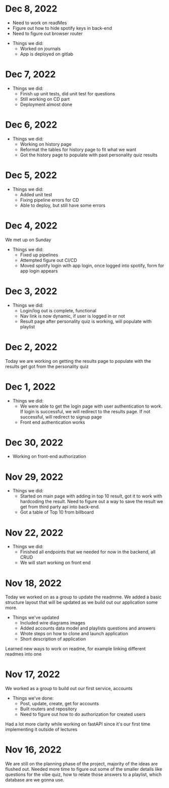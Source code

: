 # Dec 8, 2022

- Need to work on readMes
- Figure out how to hide spotify keys in back-end
- Need to figure out browser router

* Things we did:
  - Worked on journals
  - App is deployed on gitlab

# Dec 7, 2022

* Things we did:
  - Finish up unit tests, did unit test for questions
  - Still working on CD part
  - Deployment almost done

# Dec 6, 2022

* Things we did:
  - Working on history page
  - Reformat the tables for history page to fit what we want
  - Got the history page to populate with past personality quiz results

# Dec 5, 2022
* Things we did:
  - Added unit test
  - Fixing pipeline errors for CD
  - Able to deploy, but still have some errors

# Dec 4, 2022

We met up on Sunday

* Things we did:
  - Fixed up pipelines
  - Attempted figure out CI/CD
  - Moved spotify login with app login, once logged into spotify, form for app login appears

# Dec 3, 2022

* Things we did:
  - Login/log out is complete, functional
  - Nav link is now dynamic, if user is logged in or not
  - Result page after personality quiz is working, will populate with playlist

# Dec 2, 2022

Today we are working on getting the results page to populate with the results get got from the personality quiz

# Dec 1, 2022

* Things we did:
  - We were able to get the login page with user authentication to work. If login is successful, we will redirect to the results page. If not successful, will redirect to signup page
  - Front end authentication works

# Dec 30, 2022

- Working on front-end authorization

# Nov 29, 2022

* Things we did:
  - Started on main page with adding in top 10 result, got it to work with hardcoding the result. Need to figure out a way to save the result we get from third party api into back-end.
  - Got a table of Top 10 from billboard

# Nov 22, 2022

* Things we did:
  - Finished all endpoints that we needed for now in the backend, all CRUD
  - We will start working on front end

# Nov 18, 2022

Today we worked on as a group to update the readmme. We added a basic structure layout that will be updated as we build out our application some more.
* Things we've updated
  - Included wire diagrams images
  - Added accounts data model and playlists questions and answers
  - Wrote steps on how to clone and launch application
  - Short description of application

Learned new ways to work on readme, for example linking different readmes into one


# Nov 17, 2022

We worked as a group to build out our first service, accounts
* Things we've done:
  - Post, update, create, get for accounts
  - Built routers and repository
  - Need to figure out how to do authorization for created users

Had a lot more clarity while working on fastAPI since it's our first time implementing it outside of lectures


# Nov 16, 2022

We are still on the planning phase of the project, majority of the ideas are flushed out. Needed more time to figure out some of the smaller details like questions for the vibe quiz, how to relate those answers to a playlist, which database are we gonna use.
